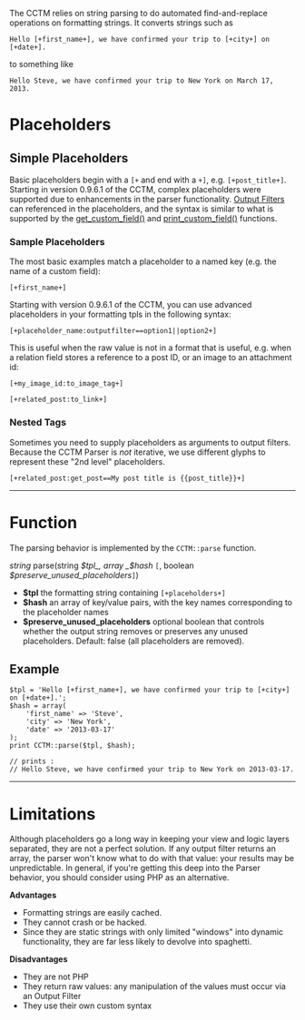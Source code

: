 The CCTM relies on string parsing to do automated find-and-replace operations on formatting strings.  It converts strings such as

```
Hello [+first_name+], we have confirmed your trip to [+city+] on [+date+].
```

to something like

```
Hello Steve, we have confirmed your trip to New York on March 17, 2013.
```


# Placeholders #

## Simple Placeholders ##

Basic placeholders begin with a `[+` and end with a `+]`, e.g. `[+post_title+]`.  Starting in version 0.9.6.1 of the CCTM, complex placeholders were supported due to enhancements in the parser functionality.  [Output Filters](OutputFilters.md) can referenced in the placeholders, and the syntax is similar to what is supported by the [get\_custom\_field()](get_custom_field.md) and [print\_custom\_field()](print_custom_field.md) functions.


### Sample Placeholders ###

The most basic examples match a placeholder to a named key (e.g. the name of a custom field):

```
[+first_name+]
```


Starting with version 0.9.6.1 of the CCTM, you can use advanced placeholders in your formatting tpls in the following syntax:

```
[+placeholder_name:outputfilter==option1||option2+]
```

This is useful when the raw value is not in a format that is useful, e.g. when a relation field stores a reference to a post ID, or an image to an attachment id:

```
[+my_image_id:to_image_tag+]
```

```
[+related_post:to_link+]
```

### Nested Tags ###

Sometimes you need to supply placeholders as arguments to output filters.  Because the CCTM Parser is _not_ iterative, we use different glyphs to represent these "2nd level" placeholders.

```
[+related_post:get_post==My post title is {{post_title}}+]
```



---


# Function #

The parsing behavior is implemented by the `CCTM::parse` function.

_string_ parse(string _$tpl_, array _$hash_ `[`, boolean _$preserve\_unused\_placeholders_`]`)

  * **$tpl** the formatting string containing `[+placeholders+]`
  * **$hash** an array of key/value pairs, with the key names corresponding to the placeholder names
  * **$preserve\_unused\_placeholders** optional boolean that controls whether the output string removes or preserves any unused placeholders.  Default: false (all placeholders are removed).

## Example ##

```
$tpl = 'Hello [+first_name+], we have confirmed your trip to [+city+] on [+date+].';
$hash = array(
    'first_name' => 'Steve',
    'city' => 'New York',
    'date' => '2013-03-17'
);
print CCTM::parse($tpl, $hash);

// prints :
// Hello Steve, we have confirmed your trip to New York on 2013-03-17.
```


---


# Limitations #

Although placeholders go a long way in keeping your view and logic layers separated, they are not a perfect solution.  If any output filter returns an array, the parser won't know what to do with that value: your results may be unpredictable.  In general, if you're getting this deep into the Parser behavior, you should consider using PHP as an alternative.

**Advantages**

  * Formatting strings are easily cached.
  * They cannot crash or be hacked.
  * Since they are static strings with only limited "windows" into dynamic functionality, they are far less likely to devolve into spaghetti.

**Disadvantages**

  * They are not PHP
  * They return raw values: any manipulation of the values must occur via an Output Filter
  * They use their own custom syntax